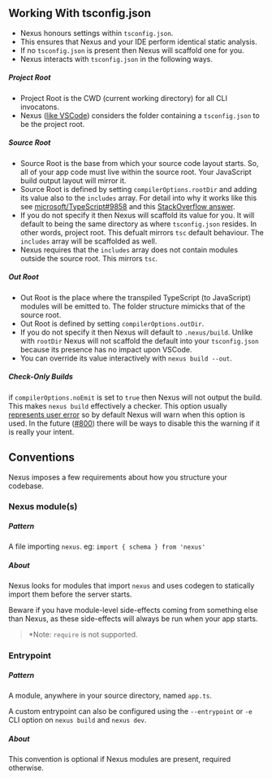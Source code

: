 ## Working With tsconfig.json

- Nexus honours settings within `tsconfig.json`.
- This ensures that Nexus and your IDE perform identical static analysis.
- If no `tsconfig.json` is present then Nexus will scaffold one for you.
- Nexus interacts with `tsconfig.json` in the following ways.

##### Project Root

- Project Root is the CWD (current working directory) for all CLI invocatons.
- Nexus ([like VSCode](https://vscode.readthedocs.io/en/latest/languages/typescript/#typescript-files-and-projects)) considers the folder containing a `tsconfig.json` to be the project root.

##### Source Root

- Source Root is the base from which your source code layout starts. So, all of your app code must live within the source root. Your JavaScript build output layout will mirror it.
- Source Root is defined by setting `compilerOptions.rootDir` and adding its value also to the `includes` array. For detail into why it works like this see [microsoft/TypeScript#9858](https://github.com/microsoft/TypeScript/issues/9858#issuecomment-533287263) and this [StackOverflow answer](https://stackoverflow.com/questions/57333825/can-you-pull-in-excludes-includes-options-in-typescript-compiler-api).
- If you do not specify it then Nexus will scaffold its value for you. It will default to being the same directory as where `tsconfig.json` resides. In other words, project root. This defualt mirrors `tsc` default behaviour. The `includes` array will be scaffolded as well.
- Nexus requires that the `includes` array does not contain modules outside the source root. This mirrors `tsc`.

##### Out Root

- Out Root is the place where the transpiled TypeScript (to JavaScript) modules will be emitted to. The folder structure mimicks that of the source root.
- Out Root is defined by setting `compilerOptions.outDir`.
- If you do not specify it then Nexus will default to `.nexus/build`. Unlike with `rootDir` Nexus will not scaffold the default into your `tsconfig.json` because its presence has no impact upon VSCode.
- You can override its value interactively with `nexus build --out`.

##### Check-Only Builds

if `compilerOptions.noEmit` is set to `true` then Nexus will not output the build. This makes `nexus build` effectively a checker. This option usually [represents user error](https://github.com/graphql-nexus/nexus/issues/702) so by default Nexus will warn when this option is used. In the future ([#800](https://github.com/graphql-nexus/nexus/issues/800)) there will be ways to disable this the warning if it is really your intent.

## Conventions

Nexus imposes a few requirements about how you structure your codebase.

### Nexus module(s)

##### Pattern

A file importing `nexus`. eg: `import { schema } from 'nexus'`

##### About

Nexus looks for modules that import `nexus` and uses codegen to statically import them before the server starts.

Beware if you have module-level side-effects coming from something else than Nexus, as these side-effects will always be run when your app starts.

> *Note: `require` is not supported.

### Entrypoint

##### Pattern

A module, anywhere in your source directory, named `app.ts`.

A custom entrypoint can also be configured using the `--entrypoint` or `-e` CLI option on `nexus build` and `nexus dev`.

##### About

This convention is optional if Nexus modules are present, required otherwise.
